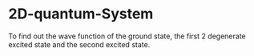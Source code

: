 # 2D-quantum-System
To find out the wave function of the ground state, the first 2 degenerate excited state and the second excited state.
